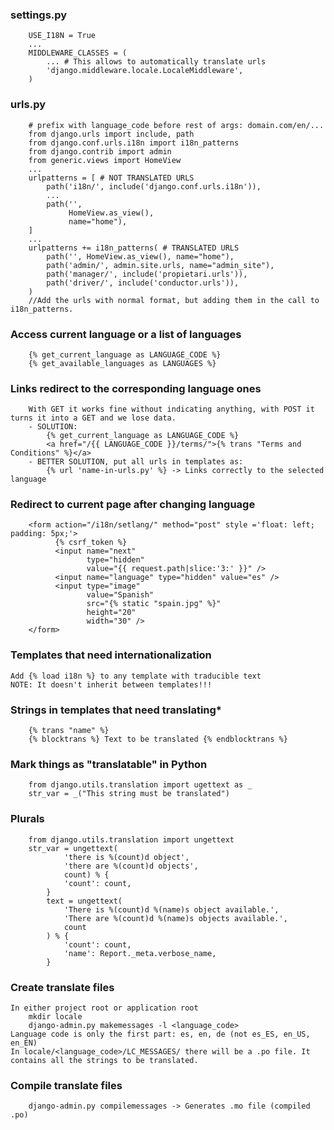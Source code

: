 ### settings.py

        USE_I18N = True
        ...
        MIDDLEWARE_CLASSES = (
            ... # This allows to automatically translate urls
            'django.middleware.locale.LocaleMiddleware',
        )


### urls.py
        # prefix with language_code before rest of args: domain.com/en/...
        from django.urls import include, path
        from django.conf.urls.i18n import i18n_patterns
        from django.contrib import admin
        from generic.views import HomeView
        ...
        urlpatterns = [ # NOT TRANSLATED URLS
            path('i18n/', include('django.conf.urls.i18n')),
            ...
            path('',
                 HomeView.as_view(),
                 name="home"),
        ]
        ...
        urlpatterns += i18n_patterns( # TRANSLATED URLS
            path('', HomeView.as_view(), name="home"),
            path('admin/', admin.site.urls, name="admin_site"),
            path('manager/', include('propietari.urls')),
            path('driver/', include('conductor.urls')),
        )
        //Add the urls with normal format, but adding them in the call to i18n_patterns.


### Access current language or a list of languages
        {% get_current_language as LANGUAGE_CODE %}
        {% get_available_languages as LANGUAGES %}


### Links redirect to the corresponding language ones
        With GET it works fine without indicating anything, with POST it turns it into a GET and we lose data.
        - SOLUTION: 
            {% get_current_language as LANGUAGE_CODE %}
            <a href="/{{ LANGUAGE_CODE }}/terms/">{% trans "Terms and Conditions" %}</a>
        - BETTER SOLUTION, put all urls in templates as:
            {% url 'name-in-urls.py' %} -> Links correctly to the selected language


### Redirect to current page after changing language
        <form action="/i18n/setlang/" method="post" style ='float: left; padding: 5px;'>
              {% csrf_token %}
              <input name="next"
                     type="hidden"
                     value="{{ request.path|slice:'3:' }}" />
              <input name="language" type="hidden" value="es" />
              <input type="image"
                     value="Spanish"
                     src="{% static "spain.jpg" %}"
                     height="20"
                     width="30" />
        </form>


### Templates that need internationalization
    Add {% load i18n %} to any template with traducible text  
    NOTE: It doesn't inherit between templates!!!


### Strings in templates that need translating*
        {% trans "name" %}
        {% blocktrans %} Text to be translated {% endblocktrans %}


### Mark things as "translatable" in Python
        from django.utils.translation import ugettext as _
        str_var = _("This string must be translated")


### Plurals
	    from django.utils.translation import ungettext
	    str_var = ungettext(
                'there is %(count)d object',
                'there are %(count)d objects',
	            count) % {
	            'count': count,
	        }
            text = ungettext(
                'There is %(count)d %(name)s object available.',
                'There are %(count)d %(name)s objects available.',
                count
            ) % {
                'count': count,
                'name': Report._meta.verbose_name,
            }

### Create translate files
    In either project root or application root
        mkdir locale
        django-admin.py makemessages -l <language_code>
    Language code is only the first part: es, en, de (not es_ES, en_US, en_EN)
    In locale/<language_code>/LC_MESSAGES/ there will be a .po file. It contains all the strings to be translated.


### Compile translate files
        django-admin.py compilemessages -> Generates .mo file (compiled .po)
